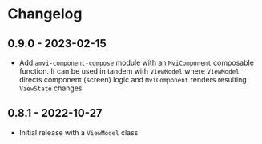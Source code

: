 # Changelog

## 0.9.0 - 2023-02-15

* Add `amvi-component-compose` module with an `MviComponent` composable function. It can be used in tandem with `ViewModel` where `ViewModel` directs component (screen) logic and `MviComponent` renders resulting `ViewState` changes

## 0.8.1 - 2022-10-27

* Initial release with a `ViewModel` class
